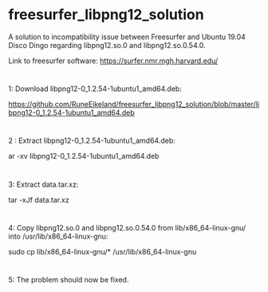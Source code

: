 # freesurfer_libpng12_solution

A solution to incompatibility issue between Freesurfer and Ubuntu 19.04 Disco Dingo regarding libpng12.so.0 and libpng12.so.0.54.0.

Link to freesurfer software: https://surfer.nmr.mgh.harvard.edu/


#
1: Download libpng12-0_1.2.54-1ubuntu1_amd64.deb: 
   
   https://github.com/RuneEikeland/freesurfer_libpng12_solution/blob/master/libpng12-0_1.2.54-1ubuntu1_amd64.deb

#
2 : Extract libpng12-0_1.2.54-1ubuntu1_amd64.deb:

   ar -xv libpng12-0_1.2.54-1ubuntu1_amd64.deb

#
3: Extract data.tar.xz:
  
   tar -xJf data.tar.xz

#
4: Copy libpng12.so.0 and libpng12.so.0.54.0 from lib/x86_64-linux-gnu/ into /usr/lib/x86_64-linux-gnu:

   sudo cp lib/x86_64-linux-gnu/* /usr/lib/x86_64-linux-gnu
 
# 
5: The problem should now be fixed.
